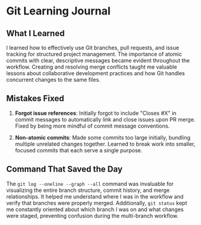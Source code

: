 # Git Learning Journal

## What I Learned
I learned how to effectively use Git branches, pull requests, and issue tracking for structured project management. The importance of atomic commits with clear, descriptive messages became evident throughout the workflow. Creating and resolving merge conflicts taught me valuable lessons about collaborative development practices and how Git handles concurrent changes to the same files.

## Mistakes Fixed
1. **Forgot issue references**: Initially forgot to include "Closes #X" in commit messages to automatically link and close issues upon PR merge. Fixed by being more mindful of commit message conventions.

2. **Non-atomic commits**: Made some commits too large initially, bundling multiple unrelated changes together. Learned to break work into smaller, focused commits that each serve a single purpose.

## Command That Saved the Day
The `git log --oneline --graph --all` command was invaluable for visualizing the entire branch structure, commit history, and merge relationships. It helped me understand where I was in the workflow and verify that branches were properly merged. Additionally, `git status` kept me constantly oriented about which branch I was on and what changes were staged, preventing confusion during the multi-branch workflow.
